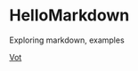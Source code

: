# HelloMarkdown
Exploring markdown, examples

 [Vot]( https://brrraddy.github.io/hellomarkdown/cv_ex.md)
